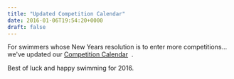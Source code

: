 ```yaml
---
title: "Updated Competition Calendar"
date: 2016-01-06T19:54:20+0000
draft: false
---
```

For swimmers whose New Years resolution is to enter more competitions... we've updated our [Competition Calendar](http://stroudmasters.org/calendar/)
 .

Best of luck and happy swimming for 2016.

